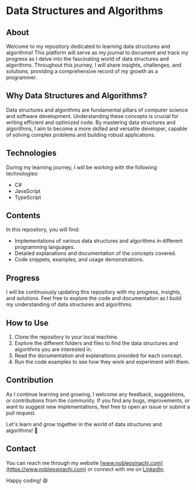 # Data Structures and Algorithms


## About

Welcome to my repository dedicated to learning data structures and algorithms! This platform will serve as my journal to document and track my progress as I delve into the fascinating world of data structures and algorithms. Throughout this journey, I will share insights, challenges, and solutions, providing a comprehensive record of my growth as a programmer.

## Why Data Structures and Algorithms?

Data structures and algorithms are fundamental pillars of computer science and software development. Understanding these concepts is crucial for writing efficient and optimized code. By mastering data structures and algorithms, I aim to become a more skilled and versatile developer, capable of solving complex problems and building robust applications.

## Technologies

During my learning journey, I will be working with the following technologies:

- C#
- JavaScript
- TypeScript

## Contents

In this repository, you will find:

- Implementations of various data structures and algorithms in different programming languages.
- Detailed explanations and documentation of the concepts covered.
- Code snippets, examples, and usage demonstrations.

## Progress

I will be continuously updating this repository with my progress, insights, and solutions. Feel free to explore the code and documentation as I build my understanding of data structures and algorithms.

## How to Use

1. Clone the repository to your local machine.
2. Explore the different folders and files to find the data structures and algorithms you are interested in.
3. Read the documentation and explanations provided for each concept.
4. Run the code examples to see how they work and experiment with them.

## Contribution

As I continue learning and growing, I welcome any feedback, suggestions, or contributions from the community. If you find any bugs, improvements, or want to suggest new implementations, feel free to open an issue or submit a pull request.

Let's learn and grow together in the world of data structures and algorithms! 🚀

## Contact

You can reach me through my website [www.nobleosinachi.com](https://www.nobleosinachi.com) or connect with me on [LinkedIn](https://www.linkedin.com/in/nobleosinachi).

Happy coding! 😄
